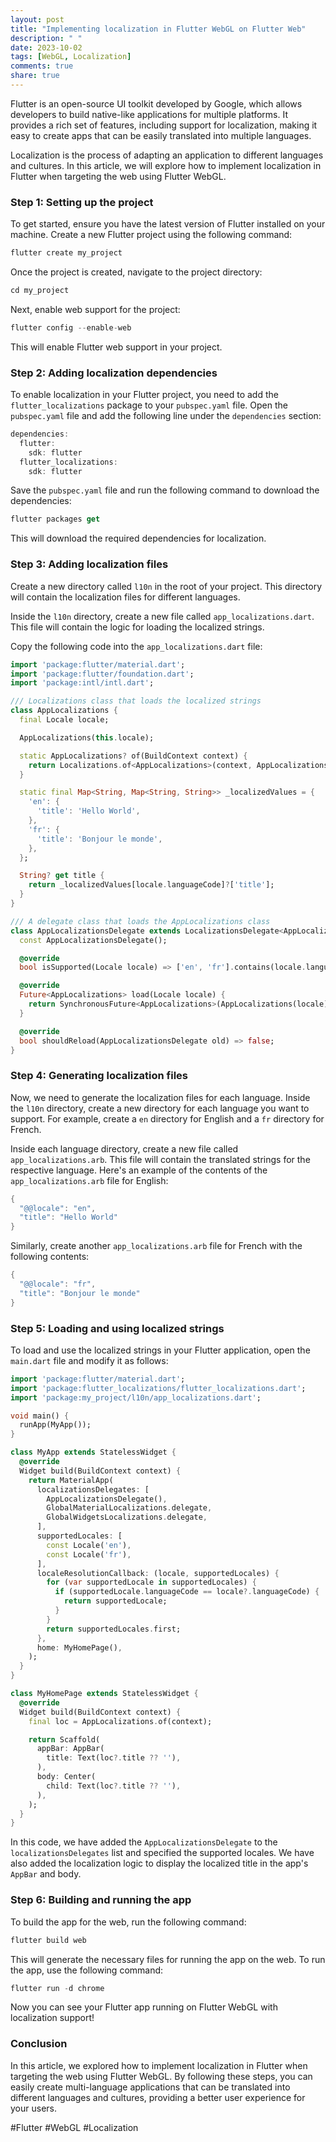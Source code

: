 ```yaml
---
layout: post
title: "Implementing localization in Flutter WebGL on Flutter Web"
description: " "
date: 2023-10-02
tags: [WebGL, Localization]
comments: true
share: true
---
```


Flutter is an open-source UI toolkit developed by Google, which allows developers to build native-like applications for multiple platforms. It provides a rich set of features, including support for localization, making it easy to create apps that can be easily translated into multiple languages.

Localization is the process of adapting an application to different languages and cultures. In this article, we will explore how to implement localization in Flutter when targeting the web using Flutter WebGL.

### Step 1: Setting up the project

To get started, ensure you have the latest version of Flutter installed on your machine. Create a new Flutter project using the following command:

```dart
flutter create my_project
```

Once the project is created, navigate to the project directory:

```dart
cd my_project
```

Next, enable web support for the project:

```dart
flutter config --enable-web
```

This will enable Flutter web support in your project.

### Step 2: Adding localization dependencies

To enable localization in your Flutter project, you need to add the `flutter_localizations` package to your `pubspec.yaml` file. Open the `pubspec.yaml` file and add the following line under the `dependencies` section:

```dart
dependencies:
  flutter:
    sdk: flutter
  flutter_localizations:
    sdk: flutter
```

Save the `pubspec.yaml` file and run the following command to download the dependencies:

```dart
flutter packages get
```

This will download the required dependencies for localization.

### Step 3: Adding localization files

Create a new directory called `l10n` in the root of your project. This directory will contain the localization files for different languages.

Inside the `l10n` directory, create a new file called `app_localizations.dart`. This file will contain the logic for loading the localized strings.

Copy the following code into the `app_localizations.dart` file:

```dart
import 'package:flutter/material.dart';
import 'package:flutter/foundation.dart';
import 'package:intl/intl.dart';

/// Localizations class that loads the localized strings
class AppLocalizations {
  final Locale locale;

  AppLocalizations(this.locale);

  static AppLocalizations? of(BuildContext context) {
    return Localizations.of<AppLocalizations>(context, AppLocalizations);
  }

  static final Map<String, Map<String, String>> _localizedValues = {
    'en': {
      'title': 'Hello World',
    },
    'fr': {
      'title': 'Bonjour le monde',
    },
  };

  String? get title {
    return _localizedValues[locale.languageCode]?['title'];
  }
}

/// A delegate class that loads the AppLocalizations class
class AppLocalizationsDelegate extends LocalizationsDelegate<AppLocalizations> {
  const AppLocalizationsDelegate();

  @override
  bool isSupported(Locale locale) => ['en', 'fr'].contains(locale.languageCode);

  @override
  Future<AppLocalizations> load(Locale locale) {
    return SynchronousFuture<AppLocalizations>(AppLocalizations(locale));
  }

  @override
  bool shouldReload(AppLocalizationsDelegate old) => false;
}
```

### Step 4: Generating localization files

Now, we need to generate the localization files for each language. Inside the `l10n` directory, create a new directory for each language you want to support. For example, create a `en` directory for English and a `fr` directory for French.

Inside each language directory, create a new file called `app_localizations.arb`. This file will contain the translated strings for the respective language. Here's an example of the contents of the `app_localizations.arb` file for English:

```dart
{
  "@@locale": "en",
  "title": "Hello World"
}
```

Similarly, create another `app_localizations.arb` file for French with the following contents:

```dart
{
  "@@locale": "fr",
  "title": "Bonjour le monde"
}
```

### Step 5: Loading and using localized strings

To load and use the localized strings in your Flutter application, open the `main.dart` file and modify it as follows:

```dart
import 'package:flutter/material.dart';
import 'package:flutter_localizations/flutter_localizations.dart';
import 'package:my_project/l10n/app_localizations.dart';

void main() {
  runApp(MyApp());
}

class MyApp extends StatelessWidget {
  @override
  Widget build(BuildContext context) {
    return MaterialApp(
      localizationsDelegates: [
        AppLocalizationsDelegate(),
        GlobalMaterialLocalizations.delegate,
        GlobalWidgetsLocalizations.delegate,
      ],
      supportedLocales: [
        const Locale('en'),
        const Locale('fr'),
      ],
      localeResolutionCallback: (locale, supportedLocales) {
        for (var supportedLocale in supportedLocales) {
          if (supportedLocale.languageCode == locale?.languageCode) {
            return supportedLocale;
          }
        }
        return supportedLocales.first;
      },
      home: MyHomePage(),
    );
  }
}

class MyHomePage extends StatelessWidget {
  @override
  Widget build(BuildContext context) {
    final loc = AppLocalizations.of(context);

    return Scaffold(
      appBar: AppBar(
        title: Text(loc?.title ?? ''),
      ),
      body: Center(
        child: Text(loc?.title ?? ''),
      ),
    );
  }
}
```

In this code, we have added the `AppLocalizationsDelegate` to the `localizationsDelegates` list and specified the supported locales. We have also added the localization logic to display the localized title in the app's `AppBar` and body.

### Step 6: Building and running the app

To build the app for the web, run the following command:

```dart
flutter build web
```

This will generate the necessary files for running the app on the web. To run the app, use the following command:

```dart
flutter run -d chrome
```

Now you can see your Flutter app running on Flutter WebGL with localization support!

### Conclusion

In this article, we explored how to implement localization in Flutter when targeting the web using Flutter WebGL. By following these steps, you can easily create multi-language applications that can be translated into different languages and cultures, providing a better user experience for your users.

#Flutter #WebGL #Localization